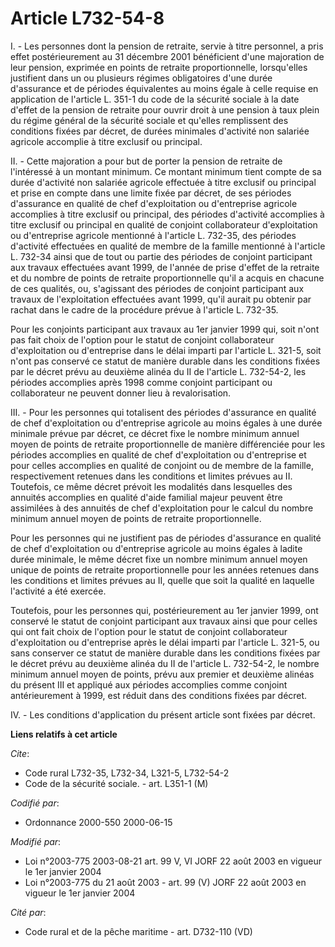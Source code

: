 # Article L732-54-8

I. - Les personnes dont la pension de retraite, servie à titre personnel, a pris effet postérieurement au 31 décembre 2001
bénéficient d'une majoration de leur pension, exprimée en points de retraite proportionnelle, lorsqu'elles justifient dans un
ou plusieurs régimes obligatoires d'une durée d'assurance et de périodes équivalentes au moins égale à celle requise en
application de l'article L. 351-1 du code de la sécurité sociale à la date d'effet de la pension de retraite pour ouvrir
droit à une pension à taux plein du régime général de la sécurité sociale et qu'elles remplissent des conditions fixées par
décret, de durées minimales d'activité non salariée agricole accomplie à titre exclusif ou principal.

II. - Cette majoration a pour but de porter la pension de retraite de l'intéressé à un montant minimum. Ce montant minimum
tient compte de sa durée d'activité non salariée agricole effectuée à titre exclusif ou principal et prise en compte dans une
limite fixée par décret, de ses périodes d'assurance en qualité de chef d'exploitation ou d'entreprise agricole accomplies à
titre exclusif ou principal, des périodes d'activité accomplies à titre exclusif ou principal en qualité de conjoint
collaborateur d'exploitation ou d'entreprise agricole mentionné à l'article L. 732-35, des périodes d'activité effectuées en
qualité de membre de la famille mentionné à l'article L. 732-34 ainsi que de tout ou partie des périodes de conjoint
participant aux travaux effectuées avant 1999, de l'année de prise d'effet de la retraite et du nombre de points de retraite
proportionnelle qu'il a acquis en chacune de ces qualités, ou, s'agissant des périodes de conjoint participant aux travaux de
l'exploitation effectuées avant 1999, qu'il aurait pu obtenir par rachat dans le cadre de la procédure prévue à l'article L.
732-35.

Pour les conjoints participant aux travaux au 1er janvier 1999 qui, soit n'ont pas fait choix de l'option pour le statut de
conjoint collaborateur d'exploitation ou d'entreprise dans le délai imparti par l'article L. 321-5, soit n'ont pas conservé
ce statut de manière durable dans les conditions fixées par le décret prévu au deuxième alinéa du II de l'article L.
732-54-2, les périodes accomplies après 1998 comme conjoint participant ou collaborateur ne peuvent donner lieu à
revalorisation.

III. - Pour les personnes qui totalisent des périodes d'assurance en qualité de chef d'exploitation ou d'entreprise agricole
au moins égales à une durée minimale prévue par décret, ce décret fixe le nombre minimum annuel moyen de points de retraite
proportionnelle de manière différenciée pour les périodes accomplies en qualité de chef d'exploitation ou d'entreprise et
pour celles accomplies en qualité de conjoint ou de membre de la famille, respectivement retenues dans les conditions et
limites prévues au II. Toutefois, ce même décret prévoit les modalités dans lesquelles des annuités accomplies en qualité
d'aide familial majeur peuvent être assimilées à des annuités de chef d'exploitation pour le calcul du nombre minimum annuel
moyen de points de retraite proportionnelle.

Pour les personnes qui ne justifient pas de périodes d'assurance en qualité de chef d'exploitation ou d'entreprise agricole
au moins égales à ladite durée minimale, le même décret fixe un nombre minimum annuel moyen unique de points de retraite
proportionnelle pour les années retenues dans les conditions et limites prévues au II, quelle que soit la qualité en laquelle
l'activité a été exercée.

Toutefois, pour les personnes qui, postérieurement au 1er janvier 1999, ont conservé le statut de conjoint participant aux
travaux ainsi que pour celles qui ont fait choix de l'option pour le statut de conjoint collaborateur d'exploitation ou
d'entreprise après le délai imparti par l'article L. 321-5, ou sans conserver ce statut de manière durable dans les
conditions fixées par le décret prévu au deuxième alinéa du II de l'article L. 732-54-2, le nombre minimum annuel moyen de
points, prévu aux premier et deuxième alinéas du présent III et appliqué aux périodes accomplies comme conjoint
antérieurement à 1999, est réduit dans des conditions fixées par décret.

IV. - Les conditions d'application du présent article sont fixées par décret.

**Liens relatifs à cet article**

_Cite_:

  - Code rural L732-35, L732-34, L321-5, L732-54-2
  - Code de la sécurité sociale. - art. L351-1 (M)

_Codifié par_:

  - Ordonnance 2000-550 2000-06-15

_Modifié par_:

  - Loi n°2003-775 2003-08-21 art. 99 V, VI JORF 22 août 2003 en vigueur le 1er janvier 2004
  - Loi n°2003-775 du 21 août 2003 - art. 99 (V) JORF 22 août 2003 en vigueur le 1er janvier 2004

_Cité par_:

  - Code rural et de la pêche maritime - art. D732-110 (VD)
